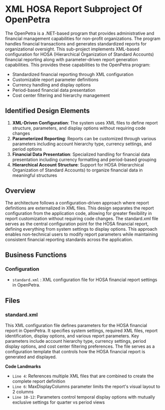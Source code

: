 # XML HOSA Report Subproject Of OpenPetra

The OpenPetra is a .NET-based program that provides administrative and financial management capabilities for non-profit organizations. The program handles financial transactions and generates standardized reports for organizational oversight. This sub-project implements XML-based configuration for HOSA (Hierarchical Organization of Standard Accounts) financial reporting along with parameter-driven report generation capabilities. This provides these capabilities to the OpenPetra program:

- Standardized financial reporting through XML configuration
- Customizable report parameter definitions
- Currency handling and display options
- Period-based financial data presentation
- Cost center filtering and hierarchy management

## Identified Design Elements

1. **XML-Driven Configuration**: The system uses XML files to define report structure, parameters, and display options without requiring code changes
2. **Parameterized Reporting**: Reports can be customized through various parameters including account hierarchy type, currency settings, and period options
3. **Financial Data Presentation**: Specialized handling for financial data presentation including currency formatting and period-based grouping
4. **Hierarchical Account Structure**: Support for HOSA (Hierarchical Organization of Standard Accounts) to organize financial data in meaningful structures

## Overview
The architecture follows a configuration-driven approach where report definitions are externalized in XML files. This design separates the report configuration from the application code, allowing for greater flexibility in report customization without requiring code changes. The standard.xml file serves as the central configuration point for the HOSA financial report, defining everything from system settings to display options. This approach enables non-technical users to modify report parameters while maintaining consistent financial reporting standards across the application.

## Business Functions

### Configuration
- `standard.xml` : XML configuration file for HOSA financial report settings in OpenPetra.

## Files
### standard.xml

This XML configuration file defines parameters for the HOSA financial report in OpenPetra. It specifies system settings, required XML files, report identification, display options, and various report parameters. Key parameters include account hierarchy type, currency settings, period display options, and cost center filtering preferences. The file serves as a configuration template that controls how the HOSA financial report is generated and displayed.

 **Code Landmarks**
- `Line 4`: References multiple XML files that are combined to create the complete report definition
- `Line 6`: MaxDisplayColumns parameter limits the report's visual layout to 2 columns
- `Line 10-12`: Parameters control temporal display options with mutually exclusive settings for quarter vs period views

[Generated by the Sage AI expert workbench: 2025-03-30 02:22:57  https://sage-tech.ai/workbench]: #